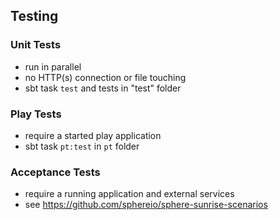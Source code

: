 ## Testing

### Unit Tests
* run in parallel
* no HTTP(s) connection or file touching
* sbt task `test` and tests in "test" folder

### Play Tests

* require a started play application
* sbt task `pt:test` in `pt` folder

### Acceptance Tests

* require a running application and external services
* see https://github.com/sphereio/sphere-sunrise-scenarios